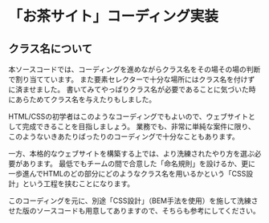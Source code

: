 # 「お茶サイト」コーディング実装

## クラス名について

本ソースコードでは、コーディングを進めながらクラス名をその場その場の判断で割り当てています。
また要素セレクターで十分な場所にはクラス名を付けずに済ませました。
書いてみてやっぱりクラス名が必要であることに気づいた時にあらためてクラス名を与えたりもしました。

HTML/CSSの初学者はこのようなコーディングでもよいので、ウェブサイトとして完成できることを目指しましょう。
業務でも、非常に単純な案件に限り、このようないきあたりばったりのコーディングで十分なこともあります。

一方、本格的なウェブサイトを構築する上では、より洗練されたやり方を選ぶ必要があります。
最低でもチームの間で合意した「命名規則」を設けるか、更に一歩進んでHTMLのどの部分にどのようなクラス名を用いるかという「CSS設計」という工程を挟むことになります。

このコーディングを元に、別途「CSS設計」（BEM手法を使用）を施して洗練させた版のソースコードも用意してありますので、そちらも参考にしてください。

